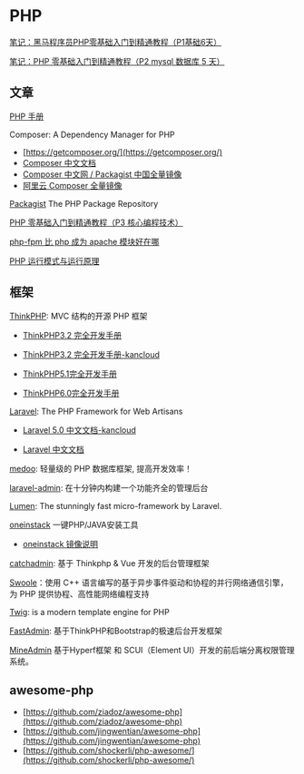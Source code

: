 # PHP

[笔记：黑马程序员PHP零基础入门到精通教程（P1基础6天）](blog/php-basic/index.md)

[笔记：PHP 零基础入门到精通教程（P2 mysql 数据库 5 天）](blog/php-mysql/index.md)

## 文章

[PHP 手册](https://www.php.net/manual/zh/index.php)

Composer: A Dependency Manager for PHP
- [https://getcomposer.org/](https://getcomposer.org/)
- [Composer 中文文档](https://www.w3cschool.cn/composer/)
- [Composer 中文网 / Packagist 中国全量镜像](https://www.phpcomposer.com/)
- [阿里云 Composer 全量镜像](https://developer.aliyun.com/composer)

[Packagist](https://packagist.org/) The PHP Package Repository


[PHP 零基础入门到精通教程（P3 核心编程技术）](https://www.bilibili.com/video/BV1jx411M7B7)

[php-fpm 比 php 成为 apache 模块好在哪](https://zhidao.baidu.com/question/1499077795467724779.html)

[PHP 运行模式与运行原理](https://segmentfault.com/a/1190000014913877)

## 框架

[ThinkPHP](https://www.thinkphp.cn/): MVC 结构的开源 PHP 框架

- [ThinkPHP3.2 完全开发手册](http://document.thinkphp.cn/manual_3_2.html#preface)

- [ThinkPHP3.2 完全开发手册-kancloud](https://www.kancloud.cn/manual/thinkphp/content)

- [ThinkPHP5.1完全开发手册](https://www.kancloud.cn/manual/thinkphp5_1/353946)

- [ThinkPHP6.0完全开发手册](https://www.kancloud.cn/manual/thinkphp6_0/1037479)

[Laravel](http://laravel.com/): The PHP Framework for Web Artisans

- [Laravel 5.0 中文文档-kancloud](https://www.kancloud.cn/baidu/laravel5/2988)

- [Laravel 中文文档](https://learnku.com/docs/laravel/)

[medoo](https://medoo.lvtao.net/index.php): 轻量级的 PHP 数据库框架, 提高开发效率！

[laravel-admin](https://laravel-admin.org/): 在十分钟内构建一个功能齐全的管理后台

[Lumen](https://lumen.laravel.com/): The stunningly fast micro-framework by Laravel.

[oneinstack](https://oneinstack.com/) 一键PHP/JAVA安装工具

- [oneinstack 镜像说明](https://oneinstack.com/docs/lnmpstack-image-guide/)

[catchadmin](https://www.catchadmin.com/): 基于 Thinkphp & Vue 开发的后台管理框架

[Swoole](https://wiki.swoole.com/)：使用 C++ 语言编写的基于异步事件驱动和协程的并行网络通信引擎，为 PHP 提供协程、高性能网络编程支持

[Twig](https://twig.symfony.com/):  is a modern template engine for PHP

[FastAdmin](https://www.fastadmin.net/): 基于ThinkPHP和Bootstrap的极速后台开发框架

[MineAdmin](https://gitee.com/xmo/MineAdmin) 基于Hyperf框架 和 SCUI（Element UI）开发的前后端分离权限管理系统。

## awesome-php
- [https://github.com/ziadoz/awesome-php](https://github.com/ziadoz/awesome-php)
- [https://github.com/jingwentian/awesome-php](https://github.com/jingwentian/awesome-php)
- [https://github.com/shockerli/php-awesome/](https://github.com/shockerli/php-awesome/)